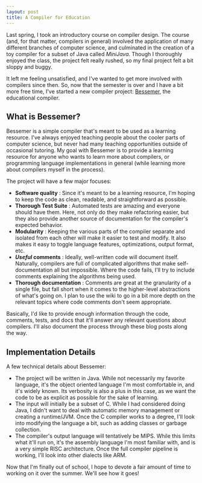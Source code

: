 ```yaml
---
layout: post
title: A Compiler for Education
---
```

Last spring, I took an introductory course on compiler design.  The course (and, for that matter, compilers in general) involved the application of many different branches of computer science, and culminated in the creation of a toy compiler for a subset of Java called _MiniJava_.  Though I thoroughly enjoyed the class, the project felt really rushed, so my final project felt a bit sloppy and buggy.

It left me feeling unsatisfied, and I've wanted to get more involved with compilers since then.  So, now that the semester is over and I have a bit more free time, I've started a new compiler project: [Bessemer](http://github.com/jroggeman/bessemer), the educational compiler.

## What is Bessemer?

Bessemer is a simple compiler that's meant to be used as a learning resource.  I've always enjoyed teaching people about the cooler parts of computer science, but never had many teaching opportunities outside of occasional tutoring.  My goal with Bessemer is to provide a learning resource for anyone who wants to learn more about compilers, or programming language implementations in general (while learning more about compilers myself in the process).

The project will have a few major focuses:

 - **Software quality** : Since it's meant to be a learning resource, I'm hoping to keep the code as clean, readable, and straightforward as possible.
 - **Thorough Test Suite** : Automated tests are amazing and everyone should have them.  Here, not only do they make refactoring easier, but they also provide another source of documentation for the compiler's expected behavior.
 - **Modularity** : Keeping the various parts of the compiler separate and isolated from each other will make it easier to test and modify.  It also makes it easy to toggle language features, optimizations, output format, etc.
 - **_Useful_ comments** : Ideally, well-written code will document itself.  Naturally, compilers are full of complicated algorithms that make self-documentation all but impossible.  Where the code fails, I'll try to include comments explaining the algorithms being used.
 - **Thorough documentation** : Comments are great at the granularity of a single file, but fall short when it comes to the higher-level abstractions of what's going on.  I plan to use the wiki to go in a bit more depth on the relevant topics where code comments don't seem appropriate.

Basically, I'd like to provide enough information through the code, comments, tests, and docs that it'll answer any relevant questions about compilers.  I'll also document the process through these blog posts along the way.
 
## Implementation Details
A few technical details about Bessemer:

- The project will be written in Java.  While not necessarily my favorite language, it's the object oriented language I'm most comfortable in, and it's widely known.  Its verbosity is also a plus in this case, as we want the code to be as explicit as possible for the sake of learning.
- The input will initially be a subset of C.  While I had considered doing Java, I didn't want to deal with automatic memory management or creating a runtime/JVM.  Once the C compiler works to a degree, I'll look into modifying the language a bit, such as adding classes or garbage collection.
- The compiler's output language will tentatively be MIPS.  While this limits what it'll run on, it's the assembly language I'm most familiar with, and is a very simple RISC architecture.  Once the full compiler pipeline is working, I'll look into other dialects like ARM.

Now that I'm finally out of school, I hope to devote a fair amount of time to working on it over the summer.  We'll see how it goes!
